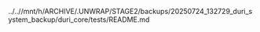 ../..//mnt/h/ARCHIVE/.UNWRAP/STAGE2/backups/20250724_132729_duri_system_backup/duri_core/tests/README.md